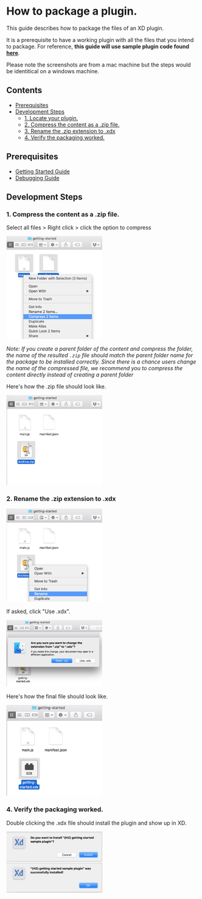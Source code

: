 # How to package a plugin.
This guide describes how to package the files of an XD plugin.

It is a prerequisite to have a working plugin with all the files that you intend to package. For reference, **this guide will use sample plugin code found [here](https://github.com/AdobeXD/Plugin-Samples/tree/master/getting-started)**.

Please note the screenshots are from a mac machine but the steps would be identitical on a windows machine.

<!-- Image or GIF if necessary -->
<!-- ![PLUGINNAME]() -->

<!-- doctoc command config: -->
<!-- $ doctoc ./readme.md --title "## Contents" --entryprefix 1. --gitlab --maxlevel 2 -->

<!-- START doctoc generated TOC please keep comment here to allow auto update -->
<!-- DON'T EDIT THIS SECTION, INSTEAD RE-RUN doctoc TO UPDATE -->
## Contents

- [Prerequisites](#prerequisites)
- [Development Steps](#development-steps)
  - [1. Locate your plugin.](#1-locate-your-plugin)
  - [2. Compress the content as a .zip file.](#2-compress-the-content-as-a-zip-file)
  - [3. Rename the .zip extension to .xdx](#3-rename-the-zip-extension-to-xdx)
  - [4. Verify the packaging worked.](#4-verify-the-packaging-worked)

<!-- END doctoc generated TOC please keep comment here to allow auto update -->

## Prerequisites
- [Getting Started Guide](/Guides/getting-started-guide)
- [Debugging Guide](/Guides/debugging-guide)

## Development Steps

### 1. Compress the content as a .zip file.

Select all files > Right click > click the option to compress

<img src="/images/readme-assets/package-plugin-steps/compress.png" width="50%" height="50%">

_Note: If you create a parent folder of the content and compress the folder, the name of the resulted `.zip` file should match the parent folder name for the package to be installed correctly. Since there is a chance users change the name of the compressed file, we recommend you to compress the content directly instead of creating a parent folder_

Here's how the .zip file should look like.

<img src="/images/readme-assets/package-plugin-steps/final-zip.png" width="50%" height="50%">

### 2. Rename the .zip extension to .xdx

<img src="/images/readme-assets/package-plugin-steps/rename.png" width="50%" height="50%">

If asked, click "Use .xdx".

<img src="/images/readme-assets/package-plugin-steps/confirmation.png" width="50%" height="50%">

Here's how the final file should look like.

<img src="/images/readme-assets/package-plugin-steps/final-xdx.png" width="50%" height="50%">

### 4. Verify the packaging worked.
Double clicking the .xdx file should install the plugin and show up in XD.

<img src="/images/readme-assets/package-plugin-steps/install.png" width="50%" height="50%">

<img src="/images/readme-assets/package-plugin-steps/installed.png" width="50%" height="50%">

